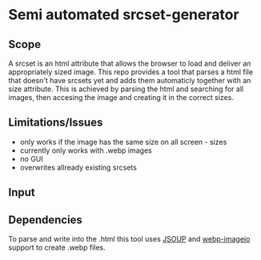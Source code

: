 # Semi automated srcset-generator
## Scope
A srcset is an html attribute that allows the browser to load and deliver an appropriately sized image. This repo provides a tool that parses a html file that doesn't have srcsets yet and adds them automaticly together with an size attribute.
This is achieved by parsing the html and searching for all images, then accesing the image and creating it in the correct sizes.
## Limitations/Issues
- only works if the image has the same size on all screen - sizes
- currently only works with .webp images
- no GUI
- overwrites allready existing srcsets
## Input
## Dependencies
To parse and write into the .html this tool uses [JSOUP](https://github.com/jhy/jsoup) and [webp-imageio](https://github.com/sejda-pdf/webp-imageio) support to create .webp files.
